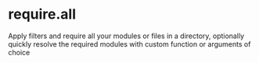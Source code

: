 # require.all
Apply filters and require all your modules or files in a directory, optionally quickly resolve the required modules with custom function or arguments of choice
